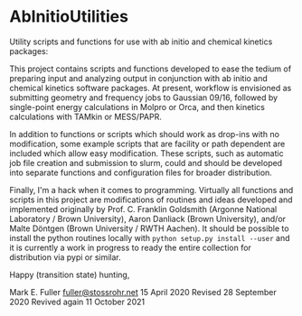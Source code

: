 # AbInitioUtilities
Utility scripts and functions for use with ab initio and chemical kinetics packages:

This project contains scripts and functions developed to ease the tedium of preparing input and analyzing output in conjunction with ab initio and chemical kinetics software packages.
At present, workflow is envisioned as submitting geometry and frequency jobs to Gaussian 09/16, followed by single-point energy calculations in Molpro or Orca, and then kinetics calculations with TAMkin or MESS/PAPR.

In addition to functions or scripts which should work as drop-ins with no modification, some example scripts that are facility or path dependent are included which allow easy modification.
These scripts, such as automatic job file creation and submission to slurm, could and should be developed into separate functions and configuration files for broader distribution.

Finally, I'm a hack when it comes to programming.
Virtually all functions and scripts in this project are modifications of routines and ideas developed and implemented originally by Prof. C. Franklin Goldsmith (Argonne National Laboratory / Brown University), Aaron Danliack (Brown University), and/or Malte Döntgen (Brown University / RWTH Aachen).
It should be possible to install the python routines locally with `python
setup.py install --user` and it is currently a work in progress to ready the
entire collection for distribution via pypi or similar.

Happy (transition state) hunting,

Mark E. Fuller
fuller@stossrohr.net
15 April 2020
Revised 28 September 2020
Revived again 11 October 2021
